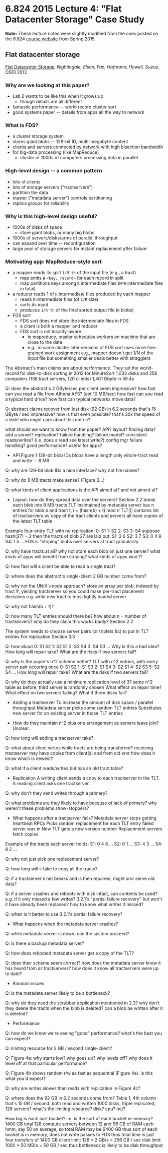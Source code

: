 6.824 2015 Lecture 4: "Flat Datacenter Storage" Case Study
========================================================

**Note:** These lecture notes were slightly modified from the ones posted on the 6.824 
[course website](http://nil.csail.mit.edu/6.824/2015/schedule.html) from Spring 2015.

Flat datacenter storage
-----------------------

[Flat Datacenter Storage](papers/fds.pdf), _Nightingale, Elson, Fan, Hofmann, Howell, Suzue_, OSDI 2012
    
### Why are we looking at this paper?

 - Lab 2 wants to be like this when it grows up
   + though details are all different
 - fantastic performance -- world record cluster sort
 - good systems paper -- details from apps all the way to network

### What is FDS?

 - a cluster storage system
 - stores giant blobs -- 128-bit ID, multi-megabyte content
 - clients and servers connected by network with high bisection bandwidth
 - for big-data processing (like MapReduce)
   + cluster of 1000s of computers processing data in parallel

### High-level design -- a common pattern

 - lots of clients
 - lots of storage servers ("tractservers")
 - partition the data
 - master ("metadata server") controls partitioning
 - replica groups for reliability

### Why is this high-level design useful?

 - 1000s of disks of space
   + store giant blobs, or many big blobs
 - 1000s of servers/disks/arms of parallel throughput
 - can expand over time -- reconfiguration
 - large pool of storage servers for instant replacement after failure

### Motivating app: MapReduce-style sort 
 - a mapper reads its split `1/M'th` of the input file (e.g., a tract)
   + map emits a `<key, record>` for each record in split
   + map partitions keys among `R` intermediate files  (`M*R` intermediate files in total)
 - a reducer reads 1 of `R` intermediate files produced by each mapper
   + reads `M` intermediate files (of `1/R` size)
   + sorts its input
   + produces `1/R'th` of the final sorted output file (`R` blobs)
 - FDS sort
   + FDS sort does not store the intermediate files in FDS
   + a client is both a mapper and reducer
   + FDS sort is not locality-aware
     * in mapreduce, master schedules workers on machine that are close to the data
     * e.g.,  in same cluster
     later versions of FDS sort uses more fine-grained work assignment
       e.g., mapper doesn't get 1/N of the input file but something smaller
       deals better with stragglers   
    
The Abstract's main claims are about performance.
   They set the world-record for disk-to-disk sorting in 2012 for MinuteSort
      1,033 disks and 256 computers (136 tract servers, 120 clients)
      1,401 Gbyte in 59.4s

Q: does the abstract's 2 GByte/sec per client seem impressive?
   how fast can you read a file from Athena AFS? (abt 10 MB/sec)
   how fast can you read a typical hard drive?
   how fast can typical networks move data?

Q: abstract claims recover from lost disk (92 GB) in 6.2 seconds
   that's 15 GByte / sec
   impressive?
   how is that even possible? that's 30x the speed of a disk!
   who might care about this metric?

what should we want to know from the paper?
  API?
  layout?
  finding data?
  add a server?
  replication?
  failure handling?
  failure model?
  consistent reads/writes? (i.e. does a read see latest write?)
  config mgr failure handling?
  good performance?
  useful for apps?

* API
  Figure 1
  128-bit blob IDs
  blobs have a length
  only whole-tract read and write -- 8 MB

Q: why are 128-bit blob IDs a nice interface?
   why not file names?

Q: why do 8 MB tracts make sense?
   (Figure 3...)

Q: what kinds of client applications is the API aimed at?
   and not aimed at?

* Layout: how do they spread data over the servers?
  Section 2.2
  break each blob into 8 MB tracts
  TLT maintained by metadata server
    has n entries
    for blob b and tract t, i = (hash(b) + t) mod n
    TLT[i] contains list of tractservers w/ copy of the tract
  clients and servers all have copies of the latest TLT table

Example four-entry TLT with no replication:
  0: S1
  1: S2
  2: S3
  3: S4
  suppose hash(27) = 2
  then the tracts of blob 27 are laid out:
  S1: 2 6
  S2: 3 7
  S3: 0 4 8
  S4: 1 5 ...
  FDS is "striping" blobs over servers at tract granularity

Q: why have tracts at all? why not store each blob on just one server?
   what kinds of apps will benefit from striping?
   what kinds of apps won't?

Q: how fast will a client be able to read a single tract?

Q: where does the abstract's single-client 2 GB number come from?

Q: why not the UNIX i-node approach?
   store an array per blob, indexed by tract #, yielding tractserver
   so you could make per-tract placement decisions
     e.g. write new tract to most lightly loaded server

Q: why not hash(b + t)?

Q: how many TLT entries should there be?
   how about n = number of tractservers?
   why do they claim this works badly? Section 2.2

The system needs to choose server pairs (or triplets &c) to put in TLT entries
   For replication
   Section 3.3

Q: how about
   0: S1 S2
   1: S2 S1
   2: S3 S4
   3: S4 S3
   ...
   Why is this a bad idea?
   How long will repair take?
   What are the risks if two servers fail?

Q: why is the paper's n^2 scheme better?
   TLT with n^2 entries, with every server pair occuring once
   0: S1 S2
   1: S1 S3
   2: S1 S4
   3: S2 S1
   4: S2 S3
   5: S2 S4
   ...
   How long will repair take?
   What are the risks if two servers fail?

Q: why do they actually use a minimum replication level of 3?
   same n^2 table as before, third server is randomly chosen
   What effect on repair time?
   What effect on two servers failing?
   What if three disks fail?

* Adding a tractserver
  To increase the amount of disk space / parallel throughput
  Metadata server picks some random TLT entries
  Substitutes new server for an existing server in those TLT entries
  
* How do they maintain n^2 plus one arrangement as servers leave join?
  Unclear.

Q: how long will adding a tractserver take?

Q: what about client writes while tracts are being transferred?
   receiving tractserver may have copies from client(s) and from old srvr
   how does it know which is newest?

Q: what if a client reads/writes but has an old tract table?
  
* Replication
  A writing client sends a copy to each tractserver in the TLT.
  A reading client asks one tractserver.

Q: why don't they send writes through a primary?

Q: what problems are they likely to have because of lack of primary?
   why weren't these problems show-stoppers?

* What happens after a tractserver fails?
  Metadata server stops getting heartbeat RPCs
  Picks random replacement for each TLT entry failed server was in
  New TLT gets a new version number
  Replacement servers fetch copies

Example of the tracts each server holds:
  S1: 0 4 8 ...
  S2: 0 1 ...
  S3: 4 3 ...
  S4: 8 2 ...

Q: why not just pick one replacement server?

Q: how long will it take to copy all the tracts?

Q: if a tractserver's net breaks and is then repaired, might srvr serve old data?

Q: if a server crashes and reboots with disk intact, can contents be used?
   e.g. if it only missed a few writes?
   3.2.1's "partial failure recovery"
   but won't it have already been replaced?
   how to know what writes it missed?

Q: when is it better to use 3.2.1's partial failure recovery?

* What happens when the metadata server crashes?

Q: while metadata server is down, can the system proceed?

Q: is there a backup metadata server?

Q: how does rebooted metadata server get a copy of the TLT?

Q: does their scheme seem correct?
   how does the metadata server know it has heard from all tractservers?
   how does it know all tractservers were up to date?

* Random issues

Q: is the metadata server likely to be a bottleneck?

Q: why do they need the scrubber application mentioned in 2.3?
   why don't they delete the tracts when the blob is deleted?
   can a blob be written after it is deleted?

* Performance

Q: how do we know we're seeing "good" performance?
   what's the best you can expect?

Q: limiting resource for 2 GB / second single-client?

Q: Figure 4a: why starts low? why goes up? why levels off?
   why does it level off at that particular performance?

Q: Figure 4b shows random r/w as fast as sequential (Figure 4a).
   is this what you'd expect?

Q: why are writes slower than reads with replication in Figure 4c?

Q: where does the 92 GB in 6.2 seconds come from?
   Table 1, 4th column
   that's 15 GB / second, both read and written
   1000 disks, triple replicated, 128 servers?
   what's the limiting resource? disk? cpu? net?

How big is each sort bucket?
  i.e. is the sort of each bucket in-memory?
  1400 GB total
  128 compute servers
  between 12 and 96 GB of RAM each
  hmm, say 50 on average, so total RAM may be 6400 GB
  thus sort of each bucket is in memory, does not write passes to FDS
  thus total time is just four transfers of 1400 GB
    client limit: 128 * 2 GB/s = 256 GB / sec
    disk limit: 1000 * 50 MB/s = 50 GB / sec
  thus bottleneck is likely to be disk throughput

